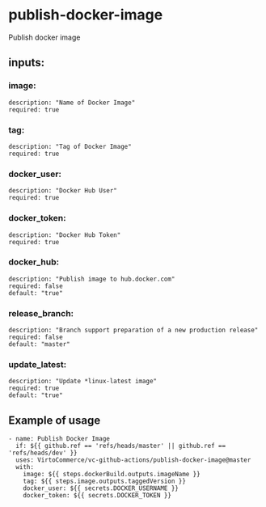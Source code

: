 # publish-docker-image
Publish docker image
## inputs:
### image:
    description: "Name of Docker Image"
    required: true
### tag:
    description: "Tag of Docker Image"
    required: true
### docker_user:
    description: "Docker Hub User"
    required: true
### docker_token:
    description: "Docker Hub Token"
    required: true
### docker_hub:
    description: "Publish image to hub.docker.com"
    required: false
    default: "true"
### release_branch: 
    description: "Branch support preparation of a new production release"
    required: false
    default: "master"
### update_latest: 
    description: "Update *linux-latest image"
    required: true
    default: "true"

## Example of usage
```
- name: Publish Docker Image
  if: ${{ github.ref == 'refs/heads/master' || github.ref == 'refs/heads/dev' }}
  uses: VirtoCommerce/vc-github-actions/publish-docker-image@master
  with:
    image: ${{ steps.dockerBuild.outputs.imageName }}
    tag: ${{ steps.image.outputs.taggedVersion }}
    docker_user: ${{ secrets.DOCKER_USERNAME }}
    docker_token: ${{ secrets.DOCKER_TOKEN }}
```
